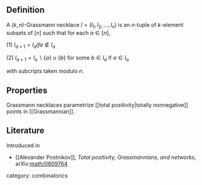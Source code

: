 ## Definition

A $(k,n)$-Grassmann necklace $I = (I_1, I_2,\ldots, I_n)$ is an $n$-tuple of $k$-element
subsets of $[n]$ such that for each $a\in[n]$, 

(1) $I_{a+1} = I_a if a\notin I_a$

(2) $I_{a+1} = I_a \backslash \{a\}\cup \{b\}$ for some $b\in I_a$ if $a\in I_a$

with subcripts taken modulo $n$.

## Properties

Grassmann necklaces parametrize [[total positivity|totally nonnegative]] points in [[Grassmannian]].

## Literature

Introduced in

* [[Alexander Postnikov]], _Total positivity, Grassmannians, and networks_, arXiv:[math/0609764](https://arxiv.org/abs/math/0609764)

category: combinatorics